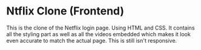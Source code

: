 # Ntflix Clone (Frontend)

This is the clone of the Netflix login page. Using HTML and CSS.
It contains all the styling part as well as all the videos embedded which makes it look even accurate to match the actual page.
This is still isn't responsive.